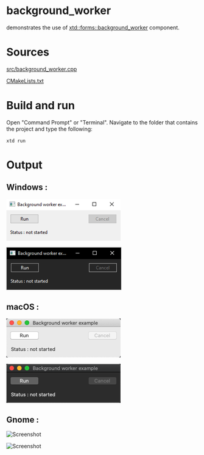 # background_worker

demonstrates the use of [xtd::forms::background_worker](../../../src/xtd_forms/include/xtd/forms/background_worker.hpp) component.

# Sources

[src/background_worker.cpp](src/background_worker.cpp)

[CMakeLists.txt](CMakeLists.txt)

# Build and run

Open "Command Prompt" or "Terminal". Navigate to the folder that contains the project and type the following:

```shell
xtd run
```

# Output

## Windows :

![Screenshot](../../../docs/pictures/examples/background_worker_w.png)

![Screenshot](../../../docs/pictures/examples/background_worker_wd.png)

## macOS :

![Screenshot](../../../docs/pictures/examples/background_worker_m.png)

![Screenshot](../../../docs/pictures/examples/background_worker_md.png)

## Gnome :

![Screenshot](../../../docs/pictures/examples/background_worker_g.png)

![Screenshot](../../../docs/pictures/examples/background_worker_gd.png)
